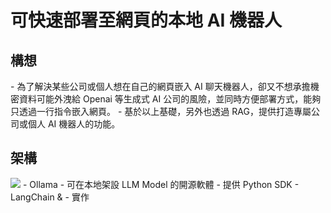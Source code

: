 <h1>可快速部署至網頁的本地 AI 機器人</h1>
<h2>構想</h2>
- 為了解決某些公司或個人想在自己的網頁嵌入 AI 聊天機器人，卻又不想承擔機密資料可能外洩給 Openai 等生成式 AI 公司的風險，並同時方便部署方式，能夠只透過一行指令嵌入網頁。
- 基於以上基礎，另外也透過 RAG，提供打造專屬公司或個人 AI 機器人的功能。
<h2>架構</h2>
 <img src="https://hackmd.io/_uploads/SJ5N8NWC0.png"/>
 - Ollama
   - 可在本地架設 LLM Model 的開源軟體
   - 提供 Python SDK
 - LangChain & 
   - 實作
